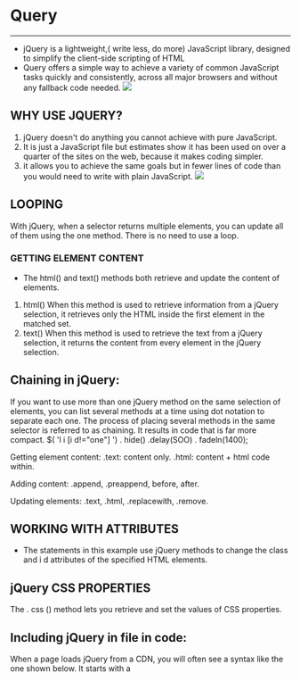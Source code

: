 # Query
-------
- jQuery is a lightweight,( write less, do more) JavaScript library, designed to simplify the client-side scripting of HTML
- Query offers a simple way to achieve a variety of common JavaScript tasks quickly and consistently, across all major browsers and without any fallback code needed.
![](https://i.morioh.com/2dbf4a3dc1.png
)
## WHY USE JQUERY?
1. jQuery doesn't do anything you cannot achieve with pure JavaScript.
2. It is just a JavaScript file but estimates show it has been used on over a quarter of the sites on the web, because it makes coding simpler. 
3. it allows you to achieve the same goals but in fewer lines of code than you would need to write with plain JavaScript. 
![](https://images.slideplayer.com/24/7397456/slides/slide_5.jpg)

## LOOPING
With jQuery, when a selector returns multiple elements, you can update all of them using the one method. There is no need to use a loop. 

### GETTING ELEMENT CONTENT 
- The  html() and  text() methods both retrieve and update the content of elements. 

1. html() When this method is used to retrieve information from a jQuery selection, it retrieves only the HTML inside the first element in the matched set.
2. text() When this method is used to retrieve the text from a jQuery selection, it returns the content from every element in the jQuery selection.


## Chaining in jQuery:
If you want to use more than one jQuery method on the same selection of elements, you can list several methods at a time using dot notation to separate each one. The process of placing several methods in the same selector is referred to as chaining. It results in code that is far more compact. $( 'l i [i d!="one"] ') . hide() .delay(SOO) . fadeln(1400);

Getting element content:
.text: content only. .html: content + html code within.

Adding content:
.append, .preappend, before, after.

Updating elements:
.text, .html, .replacewith, .remove.

## WORKING WITH ATTRIBUTES
- The statements in this example use jQuery methods to change the class and i d attributes of the specified HTML elements. 

## jQuery CSS PROPERTIES
The . css () method lets you retrieve and set the values of CSS properties. 

## Including jQuery in file in code:
When a page loads jQuery from a CDN, you will often see a syntax like the one shown below. It starts with a <script> tag that tries to load the jQuery file from the CDN. But note that the URL for the script starts with two forward slashes (not http:). This is known as a protocol relative URL. If the user is looking at the current page through https, then they will not see an error that tells them there are unsecure items on the page. The position of <script> elements can affect how quickly a web page seems to load.

## Plugins in jQuery:
Plugins are scripts that extend the functionality of the jQuery library. Hundreds have been written and are available for you to use. Plugins are written so that new methods extend the jQuery object and can, therefore, be used on a jQuery selection. As long as you know how to do the following with jQuery:



![](https://miro.medium.com/max/728/1*ttjXOopjcC4gi2JYMh8G3w.png)
2. Pair Programming:
- Pair programing is a technique used to foster a collaborative environment while developing key industry skills, and it is used commonly in many agile work environments. pair programming involves two roles:

- Driver: the programmer who is typing and the only one whose hands are on the keyboard. Manages the text editor, switching files, version control, awriting—code.
Navigator: uses their words to guide the Driver but does not provide any direct input to the computer. Using pai programming touches on all four skills (speaking, listening, reading and writing): developers explain out loud what the code should do, listen to others’ guidance, read code that others have written, and write code themselves.
The following are reasons why you should do pair programming:

- Greater efficiency.
Engaged collaboration
Learning from fellow students.
Social skills.
Job interview readiness.
Work environment readiness.


-----------------------------


[Table Of Content](https://omarxzain.github.io/301-reading-notes/read02)














